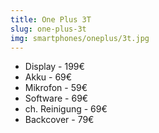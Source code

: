```yaml
---
title: One Plus 3T
slug: one-plus-3t
img: smartphones/oneplus/3t.jpg
---
```


- Display - 199€
- Akku - 69€
- Mikrofon - 59€
- Software - 69€
- ch. Reinigung - 69€
- Backcover - 79€